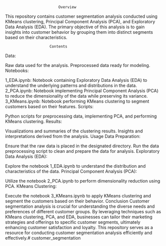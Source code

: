                             Overview
This repository contains customer segmentation analysis conducted using KMeans clustering, Principal Component Analysis (PCA), and Exploratory Data Analysis (EDA). The primary objective of this analysis is to gain insights into customer behavior by grouping them into distinct segments based on their characteristics.

                        Contents
Data:

Raw data used for the analysis.
Preprocessed data ready for modeling.
Notebooks:

1_EDA.ipynb: Notebook containing Exploratory Data Analysis (EDA) to understand the underlying patterns and distributions in the data.
2_PCA.ipynb: Notebook implementing Principal Component Analysis (PCA) to reduce the dimensionality of the data while preserving its variance.
3_KMeans.ipynb: Notebook performing KMeans clustering to segment customers based on their features.
Scripts:

Python scripts for preprocessing data, implementing PCA, and performing KMeans clustering.
Results:

Visualizations and summaries of the clustering results.
Insights and interpretations derived from the analysis.
Usage
Data Preparation:

Ensure that the raw data is placed in the designated directory.
Run the data preprocessing script to clean and prepare the data for analysis.
Exploratory Data Analysis (EDA):

Explore the notebook 1_EDA.ipynb to understand the distribution and characteristics of the data.
Principal Component Analysis (PCA):

Utilize the notebook 2_PCA.ipynb to perform dimensionality reduction using PCA.
KMeans Clustering:

Execute the notebook 3_KMeans.ipynb to apply KMeans clustering and segment the customers based on their behavior.
Conclusion
Customer segmentation analysis is crucial for understanding the diverse needs and preferences of different customer groups. By leveraging techniques such as KMeans clustering, PCA, and EDA, businesses can tailor their marketing strategies and offerings to specific customer segments, ultimately enhancing customer satisfaction and loyalty. This repository serves as a resource for conducting customer segmentation analysis efficiently and effectively.# customer_segmentation
